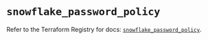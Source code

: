 # `snowflake_password_policy`

Refer to the Terraform Registry for docs: [`snowflake_password_policy`](https://registry.terraform.io/providers/snowflake-labs/snowflake/0.87.1/docs/resources/password_policy).
